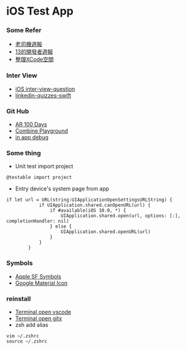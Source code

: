 # iOS Test App

### Some Refer

- [老司機週報](https://github.com/SwiftOldDriver/iOS-Weekly/releases)
- [13的開發者週報](https://ethanhuang13.substack.com/)
- [整理XCode空間](https://medium.com/%E5%BD%BC%E5%BE%97%E6%BD%98%E7%9A%84-swift-ios-app-%E9%96%8B%E7%99%BC%E6%95%99%E5%AE%A4/%E5%88%AA%E9%99%A4xcode%E4%BD%94%E6%93%9A%E7%A1%AC%E7%A2%9F%E5%A4%A7%E9%87%8F%E7%A9%BA%E9%96%93%E7%9A%84derived-data-190c85eba79)

### Inter View
- [iOS inter-view-question](https://github.com/onthecodepath/iOS-Interview-Questions)
- [linkedin-quizzes-swift](https://github.com/Ebazhanov/linkedin-skill-assessments-quizzes/blob/master/swift/swift-quiz.md)

### Git Hub
- [AR 100 Days](https://github.com/satoshi0212/AR_100Days)
- [Combine Playground](https://github.com/AvdLee/CombineSwiftPlayground)
- [in app debug](https://github.com/FLEXTool/FLEX)

### Some thing

- Unit test import project
```
@testable import project
```

- Entry device's system page from app
```
if let url = URL(string:UIApplicationOpenSettingsURLString) {
            if UIApplication.shared.canOpenURL(url) {
                if #available(iOS 10.0, *) {
                    UIApplication.shared.open(url, options: [:], completionHandler: nil)
                } else {
                    UIApplication.shared.openURL(url)
                }
            }
        }
```

### Symbols
- [Apple SF Symbols](https://developer.apple.com/sf-symbols/)
- [Google Material Icon](https://fonts.google.com/icons)

### reinstall
- [Terminal open vscode](https://stackoverflow.com/questions/30065227/run-open-vscode-from-mac-terminal)
- [Terminal open gitx](https://stackoverflow.com/questions/11625836/make-gitx-open-via-terminal-for-the-repo-laying-at-the-current-path)
- zsh add alias
```
vim ~/.zshrc
source ~/.zshrc
```
